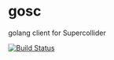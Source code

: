 # gosc
golang client for Supercollider

[![Build Status](https://drone.io/github.com/briansorahan/gosc/status.png)](https://drone.io/github.com/briansorahan/gosc/latest)
